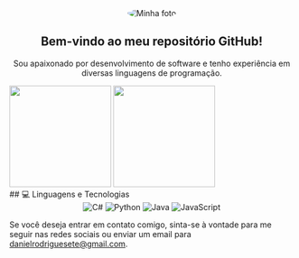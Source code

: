 

<div align="center">
  <img src="https://via.placeholder.com/150" alt="Minha foto" style="border-radius:50%">
  <h2>Bem-vindo ao meu repositório GitHub!</h2>
  <p>Sou apaixonado por desenvolvimento de software e tenho experiência em diversas linguagens de programação.</p>
</div>
<div>

<img height="180em" src="https://github-readme-stats.vercel.app/api?username=DanielRodrigues-prog&show=reviews&show_icons=true&theme=dracula,discussions_started,discussions_answered,prs_merged,prs_merged_percentage"/>
<img height="180em" src="https://github-readme-stats.vercel.app/api/top-langs/?username=DanielRodrigues-prog&layout=compact&langs_count=16&theme=dracula"/>
  
</div>
## 💻 Linguagens e Tecnologias

<div align="center">
  <img src="https://img.shields.io/badge/C%23-%23239120.svg?&style=flat&logo=c-sharp&logoColor=white" alt="C#">
  <img src="https://img.shields.io/badge/Python-%233776AB.svg?&style=flat&logo=python&logoColor=white" alt="Python">
  <img src="https://img.shields.io/badge/Java-%23007396.svg?&style=flat&logo=java&logoColor=white" alt="Java">
  <img src="https://img.shields.io/badge/JavaScript-%23F7DF1E.svg?&style=flat&logo=javascript&logoColor=black" alt="JavaScript">
</div>
<p>Se você deseja entrar em contato comigo, sinta-se à vontade para me seguir nas redes sociais ou enviar um email para <a href="mailto:danielrodriguesete@gmail.com">danielrodriguesete@gmail.com</a>.</p>

